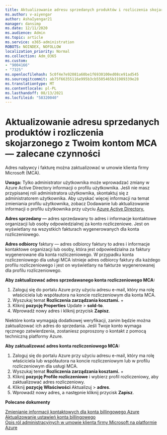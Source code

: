 ```yaml
---
title: Aktualizowanie adresu sprzedanych produktów i rozliczenia skojarzonego z Twoim kontom MCA — zalecane czynności
ms.author: v-aiyengar
author: AshaIyengar21
manager: dansimp
ms.date: 12/11/2020
ms.audience: Admin
ms.topic: article
ms.service: o365-administration
ROBOTS: NOINDEX, NOFOLLOW
localization_priority: Normal
ms.collection: Adm_O365
ms.custom:
- "9004166"
- "7325"
ms.openlocfilehash: 5c0f4e7e92081a60be1f6930100ed08ce91ad545
ms.sourcegitcommit: ab75f66355116e995b3cb5505465b31989339e28
ms.translationtype: MT
ms.contentlocale: pl-PL
ms.lasthandoff: 08/13/2021
ms.locfileid: "58320040"
---
```

# <a name="update-sold-to-and-bill-to-address-associated-to-your-mca---recommended-steps"></a>Aktualizowanie adresu sprzedanych produktów i rozliczenia skojarzonego z Twoim kontom MCA — zalecane czynności

Adres nabywcy i fakturę można zaktualizować w umowie klienta firmy Microsoft (MCA). 

**Uwaga:** Tylko administrator użytkownika może wprowadzać zmiany w Azure Active Directory informacji o profilu użytkownika. Jeśli nie masz przypisanej roli administratora użytkownika, skontaktuj się z administratorem użytkownika. Aby uzyskać więcej informacji na temat zmieniania profilu użytkownika, zobacz Dodawanie lub aktualizowanie informacji o profilu użytkownika przy użyciu [Azure Active Directory.](https://docs.microsoft.com/azure/active-directory/fundamentals/active-directory-users-profile-azure-portal)

**Adres sprzedany —** adres sprzedawany to adres i informacje kontaktowe organizacji lub osoby odpowiedzialnej za konto rozliczeniowe. Jest on wyświetlany na wszystkich fakturach wygenerowanych dla konta rozliczeniowego.

**Adres odbiorcy** faktury — adres odbiorcy faktury to adres i informacje kontaktowe organizacji lub osoby, która jest odpowiedzialna za faktury wygenerowane dla konta rozliczeniowego. W przypadku konta rozliczeniowego dla usługi MCA istnieje adres odbiorcy faktury dla każdego profilu rozliczeniowego i jest on wyświetlany na fakturze wygenerowanej dla profilu rozliczeniowego.

**Aby zaktualizować adres sprzedawanego konta rozliczeniowego MCA:**

1. Zaloguj się do portalu Azure przy użyciu adresu e-mail, który ma rolę właściciela lub współautora na koncie rozliczeniowym dla konta MCA.
1. Wyszukaj temat **Rozliczenia zarządzania kosztami.**  +  
1. Kliknij **pozycję Properties** Update  >  **sold-to**.
1. Wprowadź nowy adres i kliknij przycisk **Zapisz**.

Niektóre konta wymagają dodatkowej weryfikacji, zanim będzie można zaktualizować ich adres do sprzedania. Jeśli Twoje konto wymaga ręcznego zatwierdzenia, zostaniesz poproszony o kontakt z pomocą techniczną platformy Azure.

**Aby zaktualizować adres konta rozliczeniowego MCA:** 

1. Zaloguj się do portalu Azure przy użyciu adresu e-mail, który ma rolę właściciela lub współautora na koncie rozliczeniowym lub w profilu rozliczeniowym dla usługi MCA.
1. Wyszukaj temat **Rozliczenia zarządzania kosztami.**  +  
1. Kliknij **pozycję Profile rozliczeniowe** i wybierz profil rozliczeniowy, aby zaktualizować adres rozliczeniowy.
1. Kliknij **pozycję Właściwości** Aktualizuj  >  **adres**.
1. Wprowadź nowy adres, a następnie kliknij przycisk **Zapisz**.

**Polecane dokumenty**

[Zmienianie informacji kontaktowych dla konta billingowego Azure](https://docs.microsoft.com/azure/cost-management-billing/manage/change-azure-account-profile)   
[Aktualizowanie ustawień konta billingowego](https://docs.microsoft.com/microsoft-store/update-microsoft-store-for-business-account-settings)  
[Opis ról administracyjnych w umowie klienta firmy Microsoft na platformie Azure](https://docs.microsoft.com/azure/cost-management-billing/manage/understand-mca-roles)